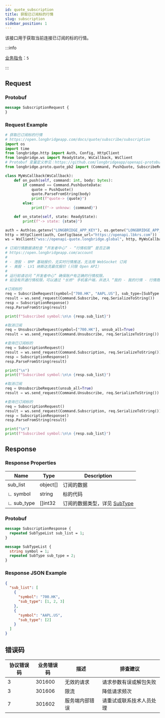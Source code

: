 ```yaml
---
id: quote_subscription
title: 获取已订阅标的行情
slug: subscription
sidebar_position: 1
---
```


该接口用于获取当前连接已订阅的标的行情。

:::info

[业务指令](../../socket/protocol/request)：`5`

:::

## Request

### Protobuf

```protobuf
message SubscriptionRequest {
}
```

### Request Example

```python
# 获取已订阅标的行情
# https://open.longbridgeapp.com/docs/quote/subscribe/subscription
import os
import time
from longbridge.http import Auth, Config, HttpClient
from longbridge.ws import ReadyState, WsCallback, WsClient
# Protobuf 变量定义参见：https://github.com/longbridgeapp/openapi-protobufs/blob/main/quote/api.proto
from longbridge.proto.quote_pb2 import (Command, PushQuote, SubscribeRequest, SubscriptionResponse, SubType, SubscriptionRequest, UnsubscribeRequest, UnsubscribeResponse)

class MyWsCallback(WsCallback):
    def on_push(self, command: int, body: bytes):
        if command == Command.PushQuoteData:
            quote = PushQuote()
            quote.ParseFromString(body)
            print(f"quote-> {quote}")
        else:
            print(f"-> unknow: {command}")

    def on_state(self, state: ReadyState):
        print(f"-> state: {state}")

auth = Auth(os.getenv("LONGBRIDGE_APP_KEY"), os.getenv("LONGBRIDGE_APP_SECRET"), access_token=os.getenv("LONGBRIDGE_ACCESS_TOKEN"))
http = HttpClient(auth, Config(base_url="https://openapi.lbkrs.com"))
ws = WsClient("wss://openapi-quote.longbridge.global", http, MyWsCallback())

# 订阅行情数据请检查 “开发者中心“ - “行情权限” 是否正确
# https://open.longbridgeapp.com/account
#
# - 港股 - BMP 基础报价，无实时行情推送，无法用 WebSocket 订阅
# - 美股 - LV1 纳斯达克最优报价 (只限 Open API）
#
# 运行前请访问 “开发者中心“ 确保账户有正确的行情权限。
# 如没有开通行情权限，可以通过 "长桥" 手机客户端，并进入 “我的 - 我的行情 - 行情商城“ 购买开通行情权限。

#订阅标的
req = SubscribeRequest(symbol=["700.HK", "AAPL.US"], sub_type=[SubType.QUOTE], is_first_push=False)
result = ws.send_request(Command.Subscribe, req.SerializeToString())
resp = SubscriptionResponse()
resp.ParseFromString(result)

print(f"Subscribed symbol:\n\n {resp.sub_list}")

#取消订阅
req = UnsubscribeRequest(symbol=["700.HK"], unsub_all=True)
result = ws.send_request(Command.Unsubscribe, req.SerializeToString())

#查询已订阅标的
req = SubscriptionRequest()
result = ws.send_request(Command.Subscription, req.SerializeToString())
resp = SubscriptionResponse()
resp.ParseFromString(result)

print("\n")
print(f"Subscribed symbol:\n\n {resp.sub_list}")

#取消订阅
req = UnsubscribeRequest(unsub_all=True)
result = ws.send_request(Command.Unsubscribe, req.SerializeToString())

#查询已订阅标的
req = SubscriptionRequest()
result = ws.send_request(Command.Subscription, req.SerializeToString())
resp = SubscriptionResponse()
resp.ParseFromString(result)

print("\n")
print(f"Subscribed symbol:\n\n {resp.sub_list}")
```

## Response

### Response Properties

| Name       | Type     | Description                                                         |
| ---------- | -------- | ------------------------------------------------------------------- |
| sub_list   | object[] | 订阅的数据                                                          |
| ∟ symbol   | string   | 标的代码                                                            |
| ∟ sub_type | []int32  | 订阅的数据类型，详见 [SubType](../objects#subtype---订阅数据的类型) |

### Protobuf

```protobuf
message SubscriptionResponse {
  repeated SubTypeList sub_list = 1;
}

message SubTypeList {
  string symbol = 1;
  repeated SubType sub_type = 2;
}
```

### Response JSON Example

```json
{
  "sub_list": [
    {
      "symbol": "700.HK",
      "sub_type": [1, 2, 3]
    },
    {
      "symbol": "AAPL.US",
      "sub_type": [2]
    }
  ]
}
```

## 错误码

| 协议错误码 | 业务错误码 | 描述           | 排查建议                 |
| ---------- | ---------- | -------------- | ------------------------ |
| 3          | 301600     | 无效的请求     | 请求参数有误或解包失败   |
| 3          | 301606     | 限流           | 降低请求频次             |
| 7          | 301602     | 服务端内部错误 | 请重试或联系技术人员处理 |
